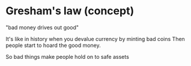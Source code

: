 # Gresham's law (concept)

"bad money drives out good"

It's like in history when you devalue currency by minting bad coins
Then people start to hoard the good money.

So bad things make people hold on to safe assets